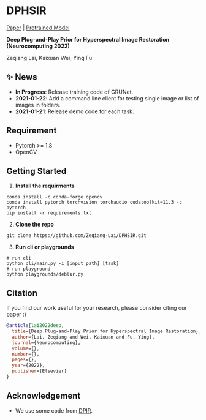 # DPHSIR

[Paper]() | [Pretrained Model]()

**Deep Plug-and-Play Prior for Hyperspectral Image Restoration (Neurocomputing 2022)**

Zeqiang Lai, Kaixuan Wei, Ying Fu

## :sparkles: News

- **In Progress**: Release training code of GRUNet.
- **2021-01-22**: Add a command line client for testing single image or list of images in folders.
- **2021-01-21**: Release demo code for each task.

## Requirement

- Pytorch >= 1.8
- OpenCV

## Getting Started

1.  **Install the requirments**

```shell
conda install -c conda-forge opencv
conda install pytorch torchvision torchaudio cudatoolkit=11.3 -c pytorch
pip install -r requirements.txt
```

2. **Clone the repo**

```shell
git clone https://github.com/Zeqiang-Lai/DPHSIR.git
```

3. **Run cli or playgrounds**

```shell
# run cli
python cli/main.py -i [input_path] [task]
# run playground
python playgrounds/deblur.py
```

## Citation

If you find our work useful for your research, please consider citing our paper :)

```bibtex
@article{lai2022deep,
  title={Deep Plug-and-Play Prior for Hyperspectral Image Restoration},
  author={Lai, Zeqiang and Wei, Kaixuan and Fu, Ying},
  journal={Neurocomputing},
  volume={},
  number={},
  pages={},
  year={2022},
  publisher={Elsevier}
}
```

## Acknowledgement

- We use some code from [DPIR](https://github.com/cszn/DPIR).
